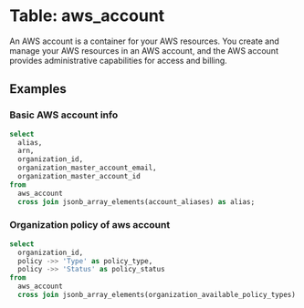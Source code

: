 # Table: aws_account

An AWS account is a container for your AWS resources. You create and manage your AWS resources in an AWS account, and the AWS account provides administrative capabilities for access and billing.

## Examples

### Basic AWS account info

```sql
select
  alias,
  arn,
  organization_id,
  organization_master_account_email,
  organization_master_account_id
from
  aws_account
  cross join jsonb_array_elements(account_aliases) as alias;
```


### Organization policy of aws account

```sql
select
  organization_id,
  policy ->> 'Type' as policy_type,
  policy ->> 'Status' as policy_status
from
  aws_account
  cross join jsonb_array_elements(organization_available_policy_types) as policy;
```
